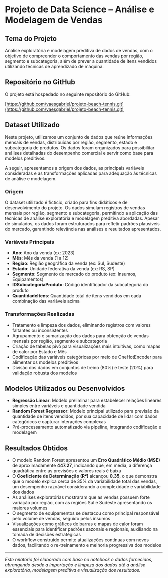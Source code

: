 # Projeto de Data Science – Análise e Modelagem de Vendas

## Tema do Projeto

Análise exploratória e modelagem preditiva de dados de vendas, com o objetivo de compreender o comportamento das vendas por região, segmento e subcategoria, além de prever a quantidade de itens vendidos utilizando técnicas de aprendizado de máquina.

## Repositório no GitHub

O projeto está hospedado no seguinte repositório do GitHub:

[https://github.com/vaesgabriel/projeto-beach-tennis.git](https://github.com/vaesgabriel/projeto-beach-tennis.git)

## Dataset Utilizado

Neste projeto, utilizamos um conjunto de dados que reúne informações mensais de vendas, distribuídas por região, segmento, estado e subcategoria de produtos. Os dados foram organizados para possibilitar análises detalhadas do desempenho comercial e servir como base para modelos preditivos.

A seguir, apresentamos a origem dos dados, as principais variáveis consideradas e as transformações aplicadas para adequação às técnicas de análise e modelagem.

### Origem

O dataset utilizado é fictício, criado para fins didáticos e de desenvolvimento do projeto. Os dados simulam registros de vendas mensais por região, segmento e subcategoria, permitindo a aplicação das técnicas de análise exploratória e modelagem preditiva abordadas. Apesar de simulados, os dados foram estruturados para refletir padrões plausíveis do mercado, garantindo relevância nas análises e resultados apresentados.

### Variáveis Principais

- **Ano**: Ano da venda (ex: 2023)  
- **Mês**: Mês da venda (1 a 12)  
- **Regiao**: Região geográfica da venda (ex: Sul, Sudeste)  
- **Estado**: Unidade federativa da venda (ex: RS, SP)  
- **Segmento**: Segmento de mercado do produto (ex: Insumos, Equipamentos)  
- **IDSubcategoriaProduto**: Código identificador da subcategoria do produto  
- **QuantidadeItens**: Quantidade total de itens vendidos em cada combinação das variáveis acima

### Transformações Realizadas

- Tratamento e limpeza dos dados, eliminando registros com valores faltantes ou inconsistentes  
- Agrupamento e sumarização dos dados para obtenção de vendas mensais por região, segmento e subcategoria  
- Criação de tabelas pivô para visualizações mais intuitivas, como mapas de calor por Estado e Mês  
- Codificação das variáveis categóricas por meio de OneHotEncoder para alimentar os modelos preditivos  
- Divisão dos dados em conjuntos de treino (80%) e teste (20%) para validação robusta dos modelos

## Modelos Utilizados ou Desenvolvidos

- **Regressão Linear**: Modelo preliminar para estabelecer relações lineares simples entre variáveis e quantidade vendida  
- **Random Forest Regressor**: Modelo principal utilizado para previsão da quantidade de itens vendidos, por sua capacidade de lidar com dados categóricos e capturar interações complexas  
- Pré-processamento automatizado via pipeline, integrando codificação e modelagem

## Resultados Obtidos

- O modelo Random Forest apresentou um **Erro Quadrático Médio (MSE)** de aproximadamente **447.27**, indicando que, em média, a diferença quadrática entre as previsões e valores reais é baixa  
- O **Coeficiente de Determinação (R²)** alcançou **0.35**, o que demonstra que o modelo explica cerca de 35% da variabilidade total das vendas, um desempenho razoável considerando a complexidade e variabilidade dos dados  
- As análises exploratórias mostraram que as vendas possuem forte variação por região, com as regiões Sul e Sudeste apresentando os maiores volumes  
- O segmento de equipamentos se destacou como principal responsável pelo volume de vendas, seguido pelos insumos  
- Visualizações como gráficos de barras e mapas de calor foram essenciais para identificar padrões sazonais e regionais, auxiliando na tomada de decisões estratégicas  
- O workflow construído permite atualizações contínuas com novos dados, facilitando o re-treinamento e melhoria progressiva dos modelos

---

*Este relatório foi elaborado com base no notebook e dados fornecidos, abrangendo desde a importação e limpeza dos dados até a análise exploratória, modelagem preditiva e visualização dos resultados.*
